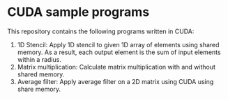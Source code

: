 # CUDA sample programs

This repository contains the following programs written in CUDA:
1. 1D Stencil: Apply 1D stencil to given 1D array of elements using shared memory. As a result, each output element is the sum of input elements within a radius.
2. Matrix multiplication: Calculate matrix multiplication with and without shared memory.
3. Average filter: Apply average filter on a 2D matrix using CUDA using share memory.